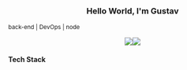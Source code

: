 <h3 style="text-align: center">
  Hello World, I'm Gustav
</h3>

<sub>back-end | DevOps | node</sub>

<div style="display: flex; justify-content: center; flex-wrap: wrap;">
  <a href = "mailto:contatorafaballerini@gmail.com"><img src="https://img.shields.io/badge/-Gmail-%23333?style=for-the-badge&logo=gmail&logoColor=white" target="_blank"></a>
  <a href="https://www.linkedin.com/in/rafaella-ballerini-45875016a" target="_blank"><img src="https://img.shields.io/badge/-LinkedIn-%230077B5?style=for-the-badge&logo=linkedin&logoColor=white" target="_blank"></a>
</div>

#### Tech Stack
